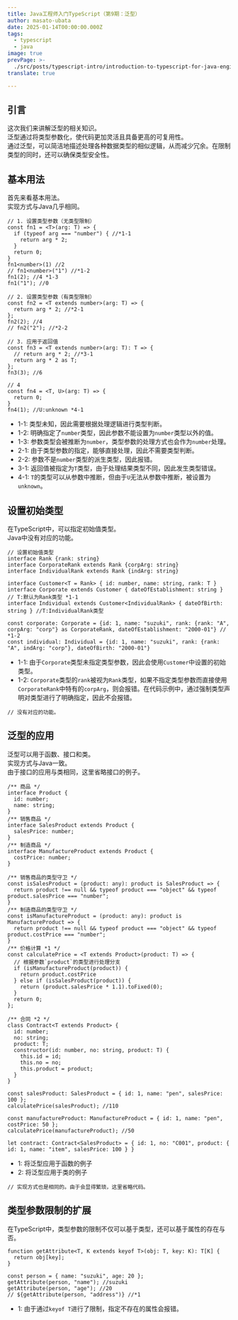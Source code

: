 ```yaml
---
title: Java工程师入门TypeScript（第9期：泛型）
author: masato-ubata
date: 2025-01-14T00:00:00.000Z
tags:
  - typescript
  - java
image: true
prevPage: >-
  ./src/posts/typescript-intro/introduction-to-typescript-for-java-engineer_object.md
translate: true

---
```


## 引言

这次我们来讲解泛型的相关知识。  
泛型通过将类型参数化，使代码更加灵活且具备更高的可复用性。  
通过泛型，可以简洁地描述处理各种数据类型的相似逻辑，从而减少冗余。在限制类型的同时，还可以确保类型安全性。

## 基本用法

首先来看基本用法。  
实现方式与Java几乎相同。  

```ts: TypeScript
// 1. 设置类型参数（无类型限制）
const fn1 = <T>(arg: T) => {
  if (typeof arg === "number") { //*1-1
    return arg * 2;
  }
  return 0;
}
fn1<number>(1) //2
// fn1<number>("1") //*1-2
fn1(2); //4 *1-3
fn1("1"); //0

// 2. 设置类型参数（有类型限制）
const fn2 = <T extends number>(arg: T) => {
  return arg * 2; //*2-1
};
fn2(2); //4
// fn2("2"); //*2-2

// 3. 应用于返回值
const fn3 = <T extends number>(arg: T): T => {
  // return arg * 2; //*3-1
  return arg * 2 as T;
};
fn3(3); //6

// 4
const fn4 = <T, U>(arg: T) => {
  return 0;
}
fn4(1); //U:unknown *4-1
```
* 1-1: 类型未知，因此需要根据处理逻辑进行类型判断。
* 1-2: 明确指定了`number`类型，因此参数不能设置为`number`类型以外的值。
* 1-3: 参数类型会被推断为`number`，类型参数的处理方式也会作为`number`处理。
* 2-1: 由于类型参数的指定，能够直接处理，因此不需要类型判断。
* 2-2: 参数不是`number`类型的派生类型，因此报错。
* 3-1: 返回值被指定为`T`类型，由于处理结果类型不同，因此发生类型错误。
* 4-1: `T`的类型可以从参数中推断，但由于`U`无法从参数中推断，被设置为`unknown`。

## 设置初始类型

在TypeScript中，可以指定初始值类型。  
Java中没有对应的功能。

```ts: TypeScript
// 设置初始值类型
interface Rank {rank: string}
interface CorporateRank extends Rank {corpArg: string}
interface IndividualRank extends Rank {indArg: string}

interface Customer<T = Rank> { id: number, name: string, rank: T }
interface Corporate extends Customer { dateOfEstablishment: string } // T:默认为Rank类型 *1-1
interface Individual extends Customer<IndividualRank> { dateOfBirth: string } //T:IndividualRank类型

const corporate: Corporate = {id: 1, name: "suzuki", rank: {rank: "A", corpArg: "corp"} as CorporateRank, dateOfEstablishment: "2000-01"} // *1-2
const individual: Individual = {id: 1, name: "suzuki", rank: {rank: "A", indArg: "corp"}, dateOfBirth: "2000-01"}
```
* 1-1: 由于`Corporate`类型未指定类型参数，因此会使用`Customer`中设置的初始类型。
* 1-2: `Corporate`类型的`rank`被视为`Rank`类型，如果不指定类型参数而直接使用`CorporateRank`中特有的`corpArg`，则会报错。在代码示例中，通过强制类型声明对类型进行了明确指定，因此不会报错。

```java: Java中的实现
// 没有对应的功能。
```

## 泛型的应用

泛型可以用于函数、接口和类。  
实现方式与Java一致。  
由于接口的应用与类相同，这里省略接口的例子。

```ts: TypeScript
/** 商品 */
interface Product {
  id: number;
  name: string;
}
/** 销售商品 */
interface SalesProduct extends Product {
  salesPrice: number;
}
/** 制造商品 */
interface ManufactureProduct extends Product {
  costPrice: number;
}

/** 销售商品的类型守卫 */
const isSalesProduct = (product: any): product is SalesProduct => {
  return product !== null && typeof product === "object" && typeof product.salesPrice === "number";
}
/** 制造商品的类型守卫 */
const isManufactureProduct = (product: any): product is ManufactureProduct => {
  return product !== null && typeof product === "object" && typeof product.costPrice === "number";
}
/** 价格计算 *1 */
const calculatePrice = <T extends Product>(product: T) => {
  // 根据参数`product`的类型进行处理分支
  if (isManufactureProduct(product)) {
    return product.costPrice
  } else if (isSalesProduct(product)) {
    return (product.salesPrice * 1.1).toFixed(0);
  }
  return 0;
};

/** 合同 *2 */
class Contract<T extends Product> {
  id: number;
  no: string;
  product: T;
  constructor(id: number, no: string, product: T) {
    this.id = id;
    this.no = no;
    this.product = product;
  }
}

const salesProduct: SalesProduct = { id: 1, name: "pen", salesPrice: 100 };
calculatePrice(salesProduct); //110

const manufactureProduct: ManufactureProduct = { id: 1, name: "pen", costPrice: 50 };
calculatePrice(manufactureProduct); //50

let contract: Contract<SalesProduct> = { id: 1, no: "C001", product: { id: 1, name: "item", salesPrice: 100 } }
```
* 1: 将泛型应用于函数的例子
* 2: 将泛型应用于类的例子

```java: Java中的实现
// 实现方式也是相同的。由于会显得繁琐，这里省略代码。
```

## 类型参数限制的扩展

在TypeScript中，类型参数的限制不仅可以基于类型，还可以基于属性的存在与否。

```ts: TypeScript
function getAttribute<T, K extends keyof T>(obj: T, key: K): T[K] {
  return obj[key];
}

const person = { name: "suzuki", age: 20 };
getAttribute(person, "name"); //suzuki
getAttribute(person, "age"); //20
// ${getAttribute(person, "address")} //*1
```
* 1: 由于通过`keyof T`进行了限制，指定不存在的属性会报错。
